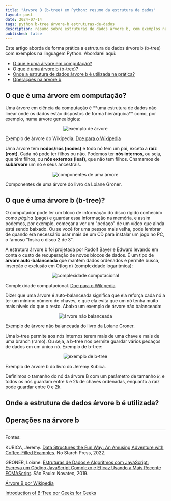 ```yaml
---
title: "Árvore B (b-tree) em Python: resumo da estrutura de dados"
layout: post
date: 2024-07-14
tags: python b-tree árvore-b estruturas-de-dados
description: resumo sobre estruturas de dados árvore b, com exemplos na linguagem Python
published: false
---
```


Este artigo aborda de forma prática a estrutura de dados árvore b (b-tree) com exemplos na
linguagem Python. Abordarei aqui:

- [O que é uma árvore em computação?](#1)
- [O que é uma árvore b (b-tree)?](#2)
- [Onde a estrutura de dados árvore b é utilizada na prática?](#3)
- [Operações na árvore b](#4)

## <a name="1"></a>O que é uma árvore em computação?

Uma árvore em ciência da computação é \*\*uma estrutura de dados não linear onde os dados estão
dispostos de forma hierárquica\*\* como, por exemplo, numa árvore genealógica:

<p align="center">
<img src="../../../assets/images/abeprdedd/exemplo-de-arvore.png" alt="exemplo de árvore" />
<figcaption>Exemplo de árvore do Wikipedia. <a href="https://donate.wikimedia.org/w/index.php?title=Special:LandingPage&country=BR&uselang=pt-br&wmf_campaign=C11_Waystogive&wmf_medium=Waystogive&wmf_source=Waystogive">Doe para o Wikipedia</a>
</figcaption>
</p>

Uma árvore tem **nodos/nós (nodes)** e todo nó tem um pai, exceto a **raíz (root)**. Cada nó pode
ter filhos ou não. Podemos ter **nós internos**, ou seja, que têm filhos, ou **nós externos (leaf)**, que não tem filhos. Chamamos de **subárvore** um nó e seus ancestrais.

<p align="center">
<img src="../../../assets/images/abeprdedd/componentes-de-árvores.png" alt="componentes de uma árvore" />
<figcaption>Componentes de uma árvore do livro da Loiane Groner.</figcaption>
</p>

## <a name="2"></a>O que é uma árvore b (b-tree)?

O computador pode ler um bloco de informação do disco rígido conhecido como _página_ (page) e
guardar essa informação na memória, e assim podemos, por exemplo, começar a ver um "pedaço" de um
vídeo que ainda está sendo baixado. Ou se você for uma pessoa mais velha, pode lembrar de quando
era necessário usar mais de um CD para instalar um jogo no PC, o famoso "Insira o disco 2 de 3".

A estrutura árvore b foi projetada por Rudolf Bayer e Edward levando em conta o custo de recuperação
de novos blocos de dados. É um tipo de **árvore auto-balanceada** que mantém dados ordenados e
permite busca, inserção e exclusão em O(log n) (complexidade logaritmica):

<p align="center">
<img src="../../../assets/images/abeprdedd/complexidade-computacional.svg" alt="complexidade computacional" />
<figcaption>Complexidade computacional. <a href="https://donate.wikimedia.org/w/index.php?title=Special:LandingPage&country=BR&uselang=pt-br&wmf_campaign=C11_Waystogive&wmf_medium=Waystogive&wmf_source=Waystogive">Doe para o Wikipedia</a> 
</figcaption>
</p>

Dizer que uma árvore é auto-balanceada significa que ela reforça cada nó a ter um mínimo número de
chaves, e que ela evita que um nó tenha muito mais níveis do que o resto. Abaixo um exemplo de
árvore não balanceada:

<p align="center">
<img src="../../../assets/images/abeprdedd/árvore-não-balanceada.png" alt="árvore não balanceada" />
<figcaption>Exemplo de árvore não balanceada do livro da Loiane Groner.</figcaption>
</p>

Uma b-tree permite aos nós internos terem mais de uma chave e mais de uma branch (ramo). Ou seja, a b-tree nos permite guardar vários pedaços de dados em um único nó. Exemplo de b-tree:

<p align="center">
<img src="../../../assets/images/abeprdedd/exemplo-de-b-tree.png" alt="exemplo de b-tree" />
<figcaption>Exemplo de árvore b do livro do Jeremy Kubica.</figcaption>
</p>

Definimos o tamanho do nó da árvore B com um parâmetro de tamanho _k_, e todos os nós guardam entre
k e 2k de chaves ordenadas, enquanto a raíz pode guardar entre 0 e 2k.

## <a name="3"></a>Onde a estrutura de dados árvore b é utilizada?

## <a name="4"></a>Operações na árvore b

---

Fontes:

KUBICA, Jeremy. [Data Structures the Fun Way: An Amusing Adventure with Coffee-Filled Examples](https://www.amazon.com.br/Data-Structures-Fun-Way-Coffee-Filled-ebook/dp/B09WJYH4KL/ref=sr_1_1?__mk_pt_BR=%C3%85M%C3%85%C5%BD%C3%95%C3%91&crid=3JQIDS5K8P3GG&dib=eyJ2IjoiMSJ9.QIWC9DMjgGndOeVZ8TueG1NaaAaeBHi_f43t0_vGziQTLLJp3WHQWyju-elvYw3qqODWLKP7E64irB6Wvb8SHA8MGwS5V4BEUtJWmlhHwpblKy9uwPzhqmu9ILCM7gfevK9lNZWoeVaehXegpqdOEcXogE8KIuElJ5QAbharQmF8TGBYIo4tDxEBbkwXeH0TlCLsw5oQ0N49pF1aIvOKiNxDmIKvukMwhcil63cYEq1eB0TrX67VKrf7HH2rNJDX8NL1YBS3nxHP7smOM8edhYArDxGP1FWUrVXXzKFDMaQ.BETUaToSJ1iIHnBo9FftF4rJ29wpoaa74M_Yv6cZdcA&dib_tag=se&keywords=data+structures+the+fun+way&qid=1721200845&sprefix=data+structures+the+fun+way%2Caps%2C148&sr=8-1).
No Starch Press, 2022.

GRONER, Loiane. [Estruturas de Dados e Algoritmos com JavaScript: Escreva um Código JavaScript
Complexo e Eficaz Usando a Mais Recente ECMAScript](https://www.amazon.com.br/Estruturas-Dados-Algoritmos-Com-Javascript/dp/8575226932). São Paulo: Novatec, 2019.

[Árvore B por Wikipedia](https://pt.wikipedia.org/wiki/%C3%81rvore_B)

[Introduction of B-Tree por Geeks for Geeks](https://www.geeksforgeeks.org/introduction-of-b-tree-2/)
